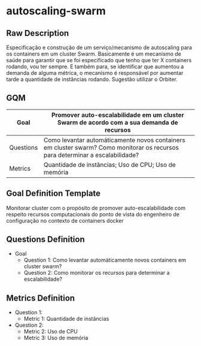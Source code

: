 # autoscaling-swarm
## Raw Description
Especificação e construção de um serviço/mecanismo de autoscaling para os containers em um cluster Swarm. Basicamente é um mecanismo de saúde para garantir que se foi especificado que tenho que ter X containers rodando, vou ter sempre. E também para, se identificar que aumentou a demanda de alguma métrica, o mecanismo é responsável por aumentar tarde a quantidade de instâncias rodando. Sugestão utilizar o Orbiter.

## GQM

| Goal | Promover auto-escalabilidade em um cluster Swarm de acordo com a sua demanda de recursos |
| ------------- | ------------- |
| Questions | Como levantar automáticamente novos containers em cluster swarm? Como monitorar os recursos para determinar a escalabilidade? |
| Metrics | Quantidade de instâncias; Uso de CPU; Uso de memória|

## Goal Definition Template
Monitorar cluster
com o propósito de promover auto-escalabilidade
com respeito recursos computacionais
do ponto de vista do engenheiro de configuração
no contexto de containers docker

## Questions Definition
* Goal
    * Question 1: Como levantar automáticamente novos containers em cluster swarm?
    * Question 2: Como monitorar os recursos para determinar a escalabilidade?

## Metrics Definition
* Question 1:
    * Metric 1: Quantidade de instâncias
* Question 2:
    * Metric 2: Uso de CPU
    * Metric 3: Uso de memória
